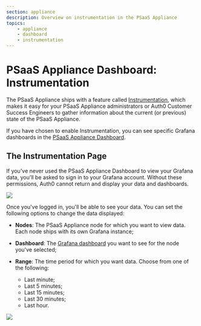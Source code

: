 ```yaml
---
section: appliance
description: Overview on instrumentation in the PSaaS Appliance
topics:
    - appliance
    - dashboard
    - instrumentation
---
```


# PSaaS Appliance Dashboard: Instrumentation

The PSaaS Appliance ships with a feature called [Instrumentation](/appliance/instrumentation), which makes it easy for your PSaaS Appliance administrators or Auth0 Customer Success Engineers to gather information about the current (or previous) state of the PSaaS Appliance.

If you have chosen to enable Instrumentation, you can see specific Grafana dashboards in the [PSaaS Appliance Dashboard](${manage_url}/configuration#/instrumentation).

## The Instrumentation Page

If you've never used the PSaaS Appliance Dashboard to view your Grafana data, you'll be asked to sign in to your Grafana account. Without these permissions, Auth0 cannot return and display your data and dashboards.

![](/media/articles/appliance/dashboard/instrumentation-login.png)

Once you've logged in, you'll be able to see your data. You can set the following options to change the data displayed:

* **Nodes**: The PSaaS Appliance node for which you want to view data. Each node ships with its own Grafana instance;
* **Dashboard**: The [Grafana dashboard](http://docs.grafana.org/guides/getting_started/#dashboards-panels-rows-the-building-blocks-of-grafana) you want to see for the node you've selected;
* **Range**: The time period for which you want data. Choose from one of the following:

  * Last minute;
  * Last 5 minutes;
  * Last 15 minutes;
  * Last 30 minutes;
  * Last hour.

![](/media/articles/appliance/dashboard/instrumentation-page.png)
